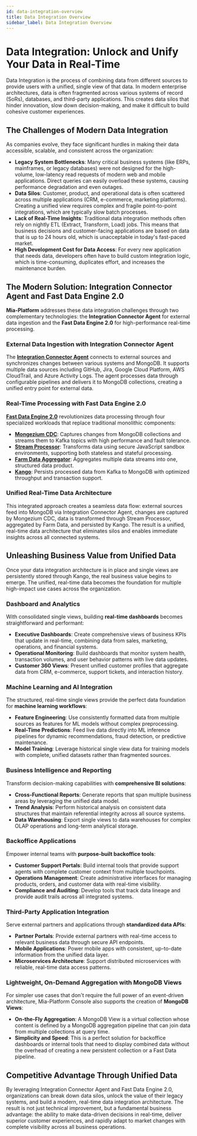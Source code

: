 ```yaml
---
id: data-integration-overview
title: Data Integration Overview
sidebar_label: Data Integration Overview
---
```


# Data Integration: Unlock and Unify Your Data in Real-Time

Data Integration is the process of combining data from different sources to provide users with a unified, single view of that data. In modern enterprise architectures, data is often fragmented across various systems of record (SoRs), databases, and third-party applications. This creates data silos that hinder innovation, slow down decision-making, and make it difficult to build cohesive customer experiences.

## The Challenges of Modern Data Integration

As companies evolve, they face significant hurdles in making their data accessible, scalable, and consistent across the organization:

* **Legacy System Bottlenecks**: Many critical business systems (like ERPs, mainframes, or legacy databases) were not designed for the high-volume, low-latency read requests of modern web and mobile applications. Direct queries can easily overload these systems, causing performance degradation and even outages.
* **Data Silos**: Customer, product, and operational data is often scattered across multiple applications (CRM, e-commerce, marketing platforms). Creating a unified view requires complex and fragile point-to-point integrations, which are typically slow batch processes.
* **Lack of Real-Time Insights**: Traditional data integration methods often rely on nightly ETL (Extract, Transform, Load) jobs. This means that business decisions and customer-facing applications are based on data that is up to 24 hours old, which is unacceptable in today's fast-paced market.
* **High Development Cost for Data Access**: For every new application that needs data, developers often have to build custom integration logic, which is time-consuming, duplicates effort, and increases the maintenance burden.

## The Modern Solution: Integration Connector Agent and Fast Data Engine 2.0

**Mia-Platform** addresses these data integration challenges through two complementary technologies: the **Integration Connector Agent** for external data ingestion and the **Fast Data Engine 2.0** for high-performance real-time processing.

### External Data Ingestion with Integration Connector Agent

The **[Integration Connector Agent](/runtime-components/plugins/integration-connector-agent/overview.md)** connects to external sources and synchronizes changes between various systems and MongoDB. It supports multiple data sources including GitHub, Jira, Google Cloud Platform, AWS CloudTrail, and Azure Activity Logs. The agent processes data through configurable pipelines and delivers it to MongoDB collections, creating a unified entry point for external data.

### Real-Time Processing with Fast Data Engine 2.0

**[Fast Data Engine 2.0](/products/fast_data/fast_data_engine_v2/overview.md)** revolutionizes data processing through four specialized workloads that replace traditional monolithic components:

* **[Mongezium CDC](/products/fast_data/fast_data_engine_v2/mongezium_cdc/overview.md)**: Captures changes from MongoDB collections and streams them to Kafka topics with high performance and fault tolerance.
* **[Stream Processor](/products/fast_data/fast_data_engine_v2/stream_processor/overview.md)**: Transforms data using secure JavaScript sandbox environments, supporting both stateless and stateful processing.
* **[Farm Data Aggregator](/products/fast_data/fast_data_engine_v2/farm_data/overview.md)**: Aggregates multiple data streams into one, structured data product.
* **[Kango](/products/fast_data/fast_data_engine_v2/kango/overview.md)**: Persists processed data from Kafka to MongoDB with optimized throughput and transaction support.

### Unified Real-Time Data Architecture

This integrated approach creates a seamless data flow: external sources feed into MongoDB via Integration Connector Agent, changes are captured by Mongezium CDC, data is transformed through Stream Processor, aggregated by Farm Data, and persisted by Kango. The result is a unified, real-time data architecture that eliminates silos and enables immediate insights across all connected systems.

## Unleashing Business Value from Unified Data

Once your data integration architecture is in place and single views are persistently stored through Kango, the real business value begins to emerge. The unified, real-time data becomes the foundation for multiple high-impact use cases across the organization.

### Dashboard and Analytics

With consolidated single views, building **real-time dashboards** becomes straightforward and performant:

* **Executive Dashboards**: Create comprehensive views of business KPIs that update in real-time, combining data from sales, marketing, operations, and financial systems.
* **Operational Monitoring**: Build dashboards that monitor system health, transaction volumes, and user behavior patterns with live data updates.
* **Customer 360 Views**: Present unified customer profiles that aggregate data from CRM, e-commerce, support tickets, and interaction history.

### Machine Learning and AI Integration

The structured, real-time single views provide the perfect data foundation for **machine learning workflows**:

* **Feature Engineering**: Use consistently formatted data from multiple sources as features for ML models without complex preprocessing.
* **Real-Time Predictions**: Feed live data directly into ML inference pipelines for dynamic recommendations, fraud detection, or predictive maintenance.
* **Model Training**: Leverage historical single view data for training models with complete, unified datasets rather than fragmented sources.

### Business Intelligence and Reporting

Transform decision-making capabilities with **comprehensive BI solutions**:

* **Cross-Functional Reports**: Generate reports that span multiple business areas by leveraging the unified data model.
* **Trend Analysis**: Perform historical analysis on consistent data structures that maintain referential integrity across all source systems.
* **Data Warehousing**: Export single views to data warehouses for complex OLAP operations and long-term analytical storage.

### Backoffice Applications

Empower internal teams with **purpose-built backoffice tools**:

* **Customer Support Portals**: Build internal tools that provide support agents with complete customer context from multiple touchpoints.
* **Operations Management**: Create administrative interfaces for managing products, orders, and customer data with real-time visibility.
* **Compliance and Auditing**: Develop tools that track data lineage and provide audit trails across all integrated systems.

### Third-Party Application Integration

Serve external partners and applications through **standardized data APIs**:

* **Partner Portals**: Provide external partners with real-time access to relevant business data through secure API endpoints.
* **Mobile Applications**: Power mobile apps with consistent, up-to-date information from the unified data layer.
* **Microservices Architecture**: Support distributed microservices with reliable, real-time data access patterns.

### Lightweight, On-Demand Aggregation with MongoDB Views

For simpler use cases that don't require the full power of an event-driven architecture, Mia-Platform Console also supports the creation of **MongoDB Views**:

* **On-the-Fly Aggregation**: A MongoDB View is a virtual collection whose content is defined by a MongoDB aggregation pipeline that can join data from multiple collections at query time.
* **Simplicity and Speed**: This is a perfect solution for backoffice dashboards or internal tools that need to display combined data without the overhead of creating a new persistent collection or a Fast Data pipeline.

## Competitive Advantage Through Unified Data

By leveraging Integration Connector Agent and Fast Data Engine 2.0, organizations can break down data silos, unlock the value of their legacy systems, and build a modern, real-time data integration architecture. The result is not just technical improvement, but a fundamental business advantage: the ability to make data-driven decisions in real-time, deliver superior customer experiences, and rapidly adapt to market changes with complete visibility across all business operations.
